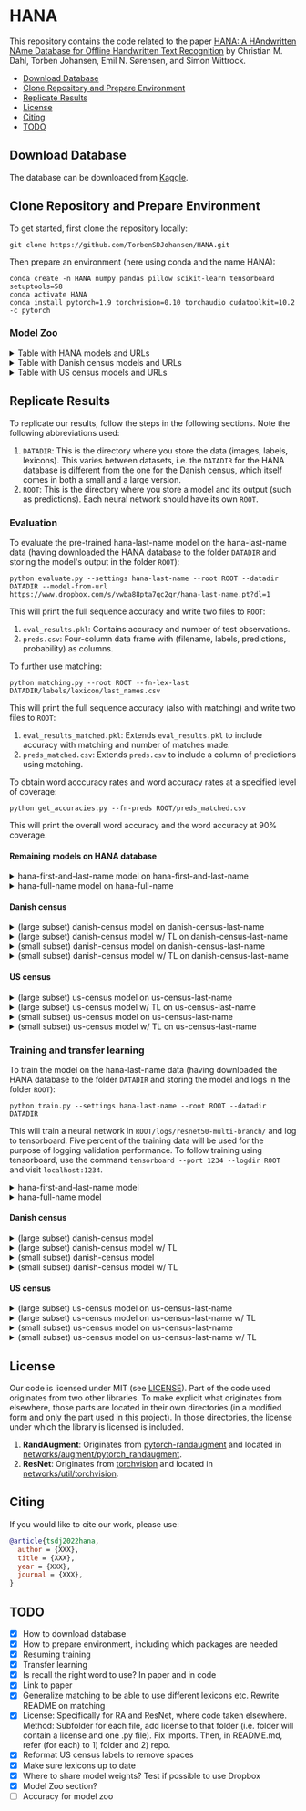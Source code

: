 # HANA
This repository contains the code related to the paper [HANA: A HAndwritten NAme Database for Offline Handwritten Text Recognition](https://arxiv.org/abs/2101.10862) by Christian M. Dahl, Torben Johansen, Emil N. Sørensen, and Simon Wittrock.

- [Download Database](#download-database)
- [Clone Repository and Prepare Environment](#clone-repository-and-prepare-environment)
- [Replicate Results](#replicate-results)
- [License](#license)
- [Citing](#citing)
- [TODO](#todo)

## Download Database

The database can be downloaded from [Kaggle](https://www.kaggle.com/sdusimonwittrock/hana-database).

## Clone Repository and Prepare Environment

To get started, first clone the repository locally:
```
git clone https://github.com/TorbenSDJohansen/HANA.git
```

Then prepare an environment (here using conda and the name HANA):
```
conda create -n HANA numpy pandas pillow scikit-learn tensorboard setuptools=58
conda activate HANA
conda install pytorch=1.9 torchvision=0.10 torchaudio cudatoolkit=10.2 -c pytorch
```

### Model Zoo

<details>

<summary>
Table with HANA models and URLs
</summary>

| name                      | WACC  | WACC w/ matching  | url |
| ---                       | ---   | ---               | --- |
| hana-last-name            | 94.3  | 95.7              | [model](https://www.dropbox.com/s/vwba88pta7qc2qr/hana-last-name.pt?dl=1)           |
| hana-first-and-last-name  | 93.5  | 94.8              | [model](https://www.dropbox.com/s/1zbfd7l3bkdg662/hana-first-and-last-name.pt?dl=1) |
| hana-full-name            | 67.4  | 68.8              | [model](https://www.dropbox.com/s/jj32kp5sy6bdmoh/hana-full-name.pt?dl=1)           |

</details>

<details>

<summary>
Table with Danish census models and URLs
</summary>

| name                      | WACC  | url |
| ---                       | ---   | --- |
| danish-census-large       | 86.1  | [model](https://www.dropbox.com/s/bcobjqiolvcdte6/danish-census-large-last-name.pt?dl=1)    |
| danish-census-large-tl    | 94.6  | [model](https://www.dropbox.com/s/rbd6ibyrnjqycgs/danish-census-large-last-name-tl.pt?dl=1) |
| danish-census-small       | 77.8  | [model](https://www.dropbox.com/s/i2jjk905vrcc4op/danish-census-small-last-name.pt?dl=1)    |
| danish-census-small-tl    | 92.2  | [model](https://www.dropbox.com/s/2v8g1lb0rhrjx6z/danish-census-small-last-name-tl.pt?dl=1) |

</details>

<details>

<summary>
Table with US census models and URLs
</summary>

| name                      | WACC  | url |
| ---                       | ---   | --- |
| us-census-large           | 84.7  | [model](https://www.dropbox.com/s/t5bvr6oh27p4wcs/us-census-large-last-name.pt?dl=1)    |
| us-census-large-tl        | 86.8  | [model](https://www.dropbox.com/s/mb73ce9wgqf4er6/us-census-large-last-name-tl.pt?dl=1) |
| us-census-small           | 72.8  | [model](https://www.dropbox.com/s/2u4nfrkb0wof017/us-census-small-last-name.pt?dl=1)    |
| us-census-small-tl        | 78.7  | [model](https://www.dropbox.com/s/nvtmvih13ttac9a/us-census-small-last-name-tl.pt?dl=1) |

</details>

## Replicate Results

To replicate our results, follow the steps in the following sections.
Note the following abbreviations used:
1. `DATADIR`: This is the directory where you store the data (images, labels, lexicons). This varies between datasets, i.e. the `DATADIR` for the HANA database is different from the one for the Danish census, which itself comes in both a small and a large version.
2. `ROOT`: This is the directory where you store a model and its output (such as predictions). Each neural network should have its own `ROOT`.

### Evaluation

To evaluate the pre-trained hana-last-name model on the hana-last-name data (having downloaded the HANA database to the folder `DATADIR` and storing the model's output in the folder `ROOT`):
```
python evaluate.py --settings hana-last-name --root ROOT --datadir DATADIR --model-from-url https://www.dropbox.com/s/vwba88pta7qc2qr/hana-last-name.pt?dl=1
```
This will print the full sequence accuracy and write two files to `ROOT`:
1. `eval_results.pkl`: Contains accuracy and number of test observations.
2. `preds.csv`: Four-column data frame with (filename, labels, predictions, probability) as columns.

To further use matching:
```
python matching.py --root ROOT --fn-lex-last DATADIR/labels/lexicon/last_names.csv
```
This will print the full sequence accuracy (also with matching) and write two files to `ROOT`:
1. `eval_results_matched.pkl`: Extends `eval_results.pkl` to include accuracy with matching and number of matches made.
2. `preds_matched.csv`: Extends `preds.csv` to include a column of predictions using matching.

To obtain word acccuracy rates and word accuracy rates at a specified level of coverage:
```
python get_accuracies.py --fn-preds ROOT/preds_matched.csv
```
This will print the overall word accuracy and the word accuracy at 90% coverage.

#### Remaining models on HANA database
<details>

<summary>
hana-first-and-last-name model on hana-first-and-last-name
</summary>

```
python evaluate.py --settings hana-first-and-last-name --root ROOT --datadir DATADIR --model-from-url https://www.dropbox.com/s/1zbfd7l3bkdg662/hana-first-and-last-name.pt?dl=1
python matching.py --root ROOT --fn-lex-first DATADIR/labels/lexicon/first_names.csv --fn-lex-last DATADIR/labels/lexicon/last_names.csv
python get_accuracies.py --fn-preds ROOT/preds_matched.csv
```

</details>

<details>

<summary>
hana-full-name model on hana-full-name
</summary>

```
python evaluate.py --settings hana-full-name --root ROOT --datadir DATADIR --model-from-url https://www.dropbox.com/s/jj32kp5sy6bdmoh/hana-full-name.pt?dl=1
python matching.py --root ROOT --fn-lex-first DATADIR/labels/lexicon/first_names.csv --fn-lex-middle DATADIR/labels/lexicon/middle_names.csv --fn-lex-last DATADIR/labels/lexicon/last_names.csv
python get_accuracies.py --fn-preds ROOT/preds_matched.csv
```

</details>

#### Danish census
<details>

<summary>
(large subset) danish-census model on danish-census-last-name
</summary>

```
python evaluate.py --settings danish-census-large-last-name --root ROOT --datadir DATADIR --model-from-url https://www.dropbox.com/s/bcobjqiolvcdte6/danish-census-large-last-name.pt?dl=1
python matching.py --root ROOT --fn-lex-last DATADIR/labels/lexicon/last_names.csv
python get_accuracies.py --fn-preds ROOT/preds_matched.csv
```

</details>

<details>

<summary>
(large subset) danish-census model w/ TL on danish-census-last-name
</summary>

```
python evaluate.py --settings danish-census-large-last-name-tl --root ROOT --datadir DATADIR --model-from-url https://www.dropbox.com/s/rbd6ibyrnjqycgs/danish-census-large-last-name-tl.pt?dl=1
python matching.py --root ROOT --fn-lex-last DATADIR/labels/lexicon/last_names.csv
python get_accuracies.py --fn-preds ROOT/preds_matched.csv
```

</details>

<details>

<summary>
(small subset) danish-census model on danish-census-last-name
</summary>

```
python evaluate.py --settings danish-census-small-last-name --root ROOT --datadir DATADIR --model-from-url https://www.dropbox.com/s/i2jjk905vrcc4op/danish-census-small-last-name.pt?dl=1
python matching.py --root ROOT --fn-lex-last DATADIR/labels/lexicon/last_names.csv
python get_accuracies.py --fn-preds ROOT/preds_matched.csv
```

</details>

<details>

<summary>
(small subset) danish-census model w/ TL on danish-census-last-name
</summary>

```
python evaluate.py --settings danish-census-small-last-name-tl --root ROOT --datadir DATADIR --model-from-url https://www.dropbox.com/s/2v8g1lb0rhrjx6z/danish-census-small-last-name-tl.pt?dl=1
python matching.py --root ROOT --fn-lex-last DATADIR/labels/lexicon/last_names.csv
python get_accuracies.py --fn-preds ROOT/preds_matched.csv
```

</details>

#### US census
<details>

<summary>
(large subset) us-census model on us-census-last-name
</summary>

```
python evaluate.py --settings US-census-large-last-name --root ROOT --datadir DATADIR --model-from-url https://www.dropbox.com/s/t5bvr6oh27p4wcs/us-census-large-last-name.pt?dl=1
python matching.py --root ROOT --fn-lex-last DATADIR/labels/lexicon/last_names.csv
python get_accuracies.py --fn-preds ROOT/preds_matched.csv
```

</details>

<details>

<summary>
(large subset) us-census model w/ TL on us-census-last-name
</summary>

```
python evaluate.py --settings US-census-large-last-name-tl --root ROOT --datadir DATADIR --model-from-url https://www.dropbox.com/s/mb73ce9wgqf4er6/us-census-large-last-name-tl.pt?dl=1
python matching.py --root ROOT --fn-lex-last DATADIR/labels/lexicon/last_names.csv
python get_accuracies.py --fn-preds ROOT/preds_matched.csv
```

</details>

<details>

<summary>
(small subset) us-census model on us-census-last-name
</summary>

```
python evaluate.py --settings US-census-small-last-name --root ROOT --datadir DATADIR --model-from-url https://www.dropbox.com/s/2u4nfrkb0wof017/us-census-small-last-name.pt?dl=1
python matching.py --root ROOT --fn-lex-last DATADIR/labels/lexicon/last_names.csv
python get_accuracies.py --fn-preds ROOT/preds_matched.csv
```

</details>

<details>

<summary>
(small subset) us-census model w/ TL on us-census-last-name
</summary>

```
python evaluate.py --settings US-census-small-last-name-tl --root ROOT --datadir DATADIR --model-from-url https://www.dropbox.com/s/nvtmvih13ttac9a/us-census-small-last-name-tl.pt?dl=1
python matching.py --root ROOT --fn-lex-last DATADIR/labels/lexicon/last_names.csv
python get_accuracies.py --fn-preds ROOT/preds_matched.csv
```

</details>

### Training and transfer learning
To train the model on the hana-last-name data (having downloaded the HANA database to the folder `DATADIR` and storing the model and logs in the folder `ROOT`):
```
python train.py --settings hana-last-name --root ROOT --datadir DATADIR
```
This will train a neural network in `ROOT/logs/resnet50-multi-branch/` and log to tensorboard.
Five percent of the training data will be used for the purpose of logging validation performance.
To follow training using tensorboard, use the command `tensorboard --port 1234 --logdir ROOT` and visit `localhost:1234`.

<details>

<summary>
hana-first-and-last-name model
</summary>

```
python train.py --settings hana-first-and-last-name --root ROOT --datadir DATADIR
```

</details>

<details>

<summary>
hana-full-name model
</summary>

```
python train.py --settings hana-full-name --root ROOT --datadir DATADIR
```

</details>

#### Danish census
<details>

<summary>
(large subset) danish-census model
</summary>

```
python train.py --settings danish-census-large-last-name --root ROOT --datadir DATADIR
```

</details>

<details>

<summary>
(large subset) danish-census model w/ TL
</summary>

```
python train.py --settings danish-census-large-last-name-tl --root ROOT --datadir DATADIR --url-pretrained https://www.dropbox.com/s/vwba88pta7qc2qr/hana-last-name.pt?dl=1
```

</details>

<details>

<summary>
(small subset) danish-census model
</summary>

```
python train.py --settings danish-census-small-last-name --root ROOT --datadir DATADIR
```

</details>

<details>

<summary>
(small subset) danish-census model w/ TL
</summary>

```
python train.py --settings danish-census-small-last-name-tl --root ROOT --datadir DATADIR --url-pretrained https://www.dropbox.com/s/vwba88pta7qc2qr/hana-last-name.pt?dl=1
```

</details>

#### US census
<details>

<summary>
(large subset) us-census model on us-census-last-name
</summary>

```
python train.py --settings US-census-large-last-name --root ROOT --datadir DATADIR
```

</details>

<details>

<summary>
(large subset) us-census model on us-census-last-name w/ TL
</summary>

```
python train.py --settings US-census-large-last-name-tl --root ROOT --datadir DATADIR --url-pretrained https://www.dropbox.com/s/vwba88pta7qc2qr/hana-last-name.pt?dl=1
```

</details>

<details>

<summary>
(small subset) us-census model on us-census-last-name
</summary>

```
python train.py --settings US-census-small-last-name --root ROOT --datadir DATADIR
```

</details>

<details>

<summary>
(small subset) us-census model on us-census-last-name w/ TL
</summary>

```
python train.py --settings US-census-small-last-name-tl --root ROOT --datadir DATADIR --url-pretrained https://www.dropbox.com/s/vwba88pta7qc2qr/hana-last-name.pt?dl=1
```

</details>

## License

Our code is licensed under MIT (see [LICENSE](LICENSE)).
Part of the code used originates from two other libraries.
To make explicit what originates from elsewhere, those parts are located in their own directories (in a modified form and only the part used in this project).
In those directories, the license under which the library is licensed is included.
1. **RandAugment**: Originates from [pytorch-randaugment](https://github.com/ildoonet/pytorch-randaugment) and located in [networks/augment/pytorch_randaugment](networks/augment/pytorch_randaugment).
1. **ResNet**: Originates from [torchvision](https://github.com/pytorch/vision) and located in [networks/util/torchvision](networks/util/torchvision).

## Citing
If you would like to cite our work, please use:
```bibtex
@article{tsdj2022hana,
  author = {XXX},
  title = {XXX},
  year = {XXX},
  journal = {XXX},
}
```

## TODO
- [x] How to download database
- [x] How to prepare environment, including which packages are needed
- [x] Resuming training
- [x] Transfer learning
- [x] Is recall the right word to use? In paper and in code
- [x] Link to paper
- [x] Generalize matching to be able to use different lexicons etc. Rewrite README on matching
- [x] License: Specifically for RA and ResNet, where code taken elsewhere. Method: Subfolder for each file, add license to that folder (i.e. folder will contain a license and one .py file). Fix imports. Then, in README.md, refer (for each) to 1) folder and 2) repo.
- [x] Reformat US census labels to remove spaces
- [x] Make sure lexicons up to date
- [x] Where to share model weights? Test if possible to use Dropbox
- [x] Model Zoo section?
- [ ] Accuracy for model zoo

